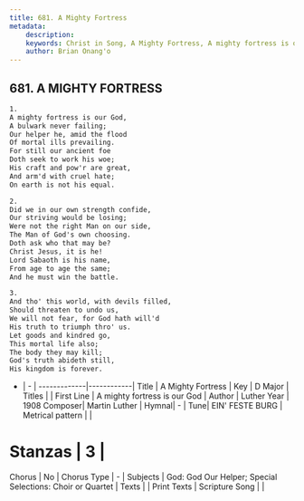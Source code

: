 ```yaml
---
title: 681. A Mighty Fortress
metadata:
    description: 
    keywords: Christ in Song, A Mighty Fortress, A mighty fortress is our God, 
    author: Brian Onang'o
---
```



## 681. A MIGHTY FORTRESS

```txt
1.
A mighty fortress is our God,
A bulwark never failing;
Our helper he, amid the flood
Of mortal ills prevailing.
For still our ancient foe
Doth seek to work his woe;
His craft and pow'r are great,
And arm'd with cruel hate;
On earth is not his equal.

2.
Did we in our own strength confide,
Our striving would be losing;
Were not the right Man on our side,
The Man of God's own choosing.
Doth ask who that may be?
Christ Jesus, it is he!
Lord Sabaoth is his name,
From age to age the same;
And he must win the battle.

3.
And tho' this world, with devils filled,
Should threaten to undo us,
We will not fear, for God hath will'd
His truth to triumph thro' us.
Let goods and kindred go,
This mortal life also;
The body they may kill;
God's truth abideth still,
His kingdom is forever.

```

- |   -  |
-------------|------------|
Title | A Mighty Fortress |
Key | D Major |
Titles |  |
First Line | A mighty fortress is our God |
Author | Luther
Year | 1908
Composer| Martin Luther |
Hymnal|  - |
Tune| EIN&#039; FESTE BURG |
Metrical pattern | |
# Stanzas | 3 |
Chorus | No |
Chorus Type | - |
Subjects | God: God Our Helper; Special Selections: Choir or Quartet |
Texts |  |
Print Texts | 
Scripture Song |  |
  
